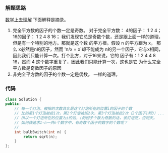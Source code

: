 ### 解题思路
[数学上去理解](https://leetcode-cn.com/problems/bulb-switcher/solution/deng-pao-wen-ti-yi-xing-dai-ma-xiang-xi-o3tk2/)
下面解释是摘录。

1. 完全平方数的因子的个数一定是奇数。
    对于完全平方数：
    4的因子： 1 2 4；
    16的因子： 1 2 4 8 16；
    我们发现它总是奇数个数，还是跟上面一样的道理，但是有一个特别的地方。那就是这个数
    的平方根。假设 n 的平方跟为 x， 那么 x必然是n的因子，然而 'n/x = x`却不能成为
    n的另一个因子，它与x相同，因此我们只能计算一次。打个比方，对于16来说，它的
    因子有：1 2 4 4 8 16，然而 4 这个数字重复了，因此我们只能计算一次，这也是它
    为什么完全平方数是奇数因子的原因
2. 非完全平方数的因子的个数一定是偶数。
    一样的道理。

### 代码

```cpp
class Solution {
public:
    // 每一个灯泡，被按的次数其实是这个灯泡所在的位置i的因子的个数
    // 比如第1个灯泡被按1次，第2个灯泡被按2次，第3个灯泡被按2次（2个因子1和3）......
    // 所以一个灯泡所在的位置为i的话，i的因子个数为奇数的话，该灯泡亮，否则灭。
    // 如何快速求1-n一共n个数字中，有奇数个因子的数字的个数呢？
    // 
    int bulbSwitch(int n) {
        return sqrt(n);
    }
};
```